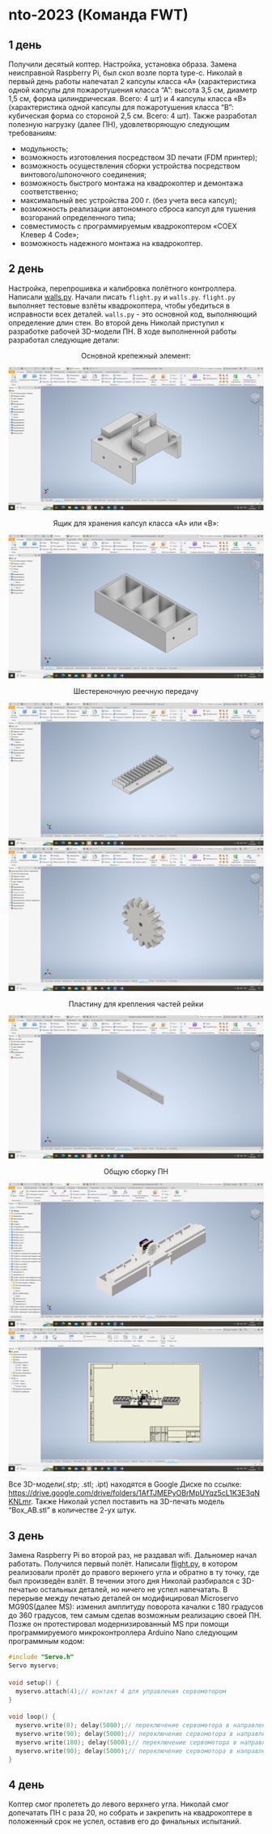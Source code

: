 # nto-2023 (Команда FWT)
## 1 день
Получили десятый коптер. Настройка, установка образа. Замена неисправной Raspberry Pi, был скол возле порта type-c. Николай в первый день работы напечатал 2 капсулы класса «А» (характеристика одной капсулы для пожаротушения класса “А”: высота 3,5 см, диаметр 1,5 см, форма цилиндрическая. Всего: 4 шт) и 4 капсулы класса «В» (характеристика одной капсулы для пожаротушения класса “B”: кубическая форма со стороной 2,5 см. Всего: 4 шт). Также разработал полезную нагрузку (далее ПН), удовлетворяющую следующим требованиям:
*	модульность;
*	возможность изготовления посредством 3D печати (FDM принтер);
*	возможность осуществления сборки устройства посредством винтового/шпоночного соединения;
*	возможность быстрого монтажа на квадрокоптер и демонтажа соответственно;
*	максимальный вес устройства 200 г. (без учета веса капсул);
*	возможность реализации автономного сброса капсул для тушения возгораний определенного типа;
*	совместимость с программируемым квадрокоптером «COEX Клевер 4 Code»;
*	возможность надежного монтажа на квадрокоптер.

##  2 день
Настройка, перепрошивка и калибровка полётного контроллера. Написали [walls.py](https://github.com/Arseniyyy/nto-2023/blob/main/walls.py). Начали писать `flight.py` и `walls.py`. `flight.py` выполняет тестовые взлёты квадрокоптера, чтобы убедиться в исправности всех деталей. `walls.py` - это основной код, выполняющий определение длин стен. Во второй день Николай приступил к разработке рабочей 3D-модели ПН. В ходе выполненной работы разработал следующие детали:
<p align="center">Основной крепежный элемент:</p>
<img title="a title" alt="Alt text" src="https://raw.githubusercontent.com/Arseniyyy/nto-2023/main/images/1.png">

<p align="center">Ящик для хранения капсул класса «А» или «В»:</p>
<img title="a title" alt="Alt text" src="https://raw.githubusercontent.com/Arseniyyy/nto-2023/main/images/2.jpg">

<p align="center">Шестереночную реечную передачу</p>
<img title="a title" alt="Alt text" src="https://raw.githubusercontent.com/Arseniyyy/nto-2023/main/images/3.jpg">
<img title="a title" alt="Alt text" src="https://raw.githubusercontent.com/Arseniyyy/nto-2023/main/images/4.jpg">

<p align="center">Пластину для крепления частей рейки</p>
<img title="a title" alt="Alt text" src="https://raw.githubusercontent.com/Arseniyyy/nto-2023/main/images/5.jpg">

<p align="center">Общую сборку ПН</p>
<img title="a title" alt="Alt text" src="https://raw.githubusercontent.com/Arseniyyy/nto-2023/main/images/6.jpg">
<img title="a title" alt="Alt text" src="https://raw.githubusercontent.com/Arseniyyy/nto-2023/main/images/7.jpg">

Все 3D-модели(.stp; .stl; .ipt) находятся в Google Диске по ссылке: https://drive.google.com/drive/folders/1AfTJMEPyOBrMpUYqz5cL1K3E3qNKNLmr. Также Николай успел поставить на 3D-печать модель “Box_AB.stl” в количестве 2-ух штук.


## 3 день
Замена Raspberry Pi во второй раз, не раздавал wifi. Дальномер начал работать. Получился первый полёт. Написали [flight.py](https://github.com/Arseniyyy/nto-2023/blob/main/flight.py), в котором реализовали пролёт до правого верхнего угла и обратно в ту точку, где был произведён взлёт. В течении этого дня Николай разбирался с 3D-печатью остальных деталей, но ничего не успел напечатать. В перерыве между печатью деталей он модифицировал Microservo MG90S(далее MS): изменил амплитуду поворота качалки с 180 градусов до 360 градусов, тем самым сделав возможным реализацию своей ПН. Позже он протестировал модернизированный MS при помощи программируемого микроконтроллера Arduino Nano следующим программным кодом: 

```c++
#include "Servo.h"
Servo myservo;

void setup() {
  myservo.attach(4);// контакт 4 для управления сервомотором
}

void loop() {
  myservo.write(0); delay(5000);// переключение сервомотора в направление против часовой стрелки в течении 5 секунд
  myservo.write(90); delay(5000);// переключение сервомотора в направление по часовой стрелки в течении 5 секунд
  myservo.write(180); delay(5000);// переключение сервомотора в направление против часовой стрелки в течении 5 секунд
  myservo.write(90); delay(5000);// переключение сервомотора в направление по часовой стрелки в течении 5 секунд
}
```
## 4 день
Коптер смог пролететь до левого верхнего угла. Николай смог допечатать ПН с раза 20, но собрать и закрепить на квадрокоптере в положенный срок не успел, оставив его до финальных испытаний.
